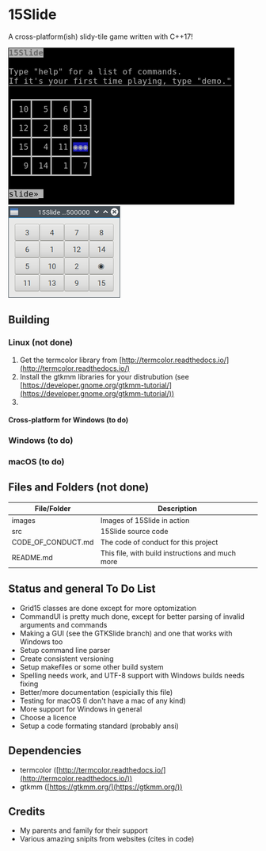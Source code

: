 # 15Slide
A cross-platform(ish) slidy-tile game written with C++17!

<img src="https://raw.githubusercontent.com/JZJisawesome/15Slide/master/images/15Slide_terminal.png" alt="CommandUI 15Slide"/><img src="https://raw.githubusercontent.com/JZJisawesome/15Slide/master/images/GTKSlide.png" alt="GTKSlide"/>
## Building
### Linux (not done)
1. Get the termcolor library from [http://termcolor.readthedocs.io/](http://termcolor.readthedocs.io/)
2. Install the gtkmm libraries for your distrubution (see [https://developer.gnome.org/gtkmm-tutorial/](https://developer.gnome.org/gtkmm-tutorial/))
3. 
#### Cross-platform for Windows (to do)
### Windows (to do)
### macOS (to do)
## Files and Folders (not done)
File/Folder|Description
-----------|-----------
images|Images of 15Slide in action
src|15Slide source code
CODE_OF_CONDUCT.md|The code of conduct for this project
README.md|This file, with build instructions and much more
## Status and general To Do List
* Grid15 classes are done except for more optomization
* CommandUI is pretty much done, except for better parsing of invalid arguments and commands
* Making a GUI (see the GTKSlide branch) and one that works with Windows too
* Setup command line parser
* Create consistent versioning
* Setup makefiles or some other build system
* Spelling needs work, and UTF-8 support with Windows builds needs fixing
* Better/more documentation (espicially this file)
* Testing for macOS (I don't have a mac of any kind)
* More support for Windows in general
* Choose a licence
* Setup a code formating standard (probably ansi)
## Dependencies
* termcolor ([http://termcolor.readthedocs.io/](http://termcolor.readthedocs.io/))
* gtkmm ([https://gtkmm.org/](https://gtkmm.org/))
## Credits
* My parents and family for their support
* Various amazing snipits from websites (cites in code)
